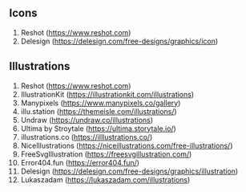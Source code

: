 

## Icons

1. Reshot (https://www.reshot.com)
2. Delesign (https://delesign.com/free-designs/graphics/icon)

## Illustrations

1. Reshot (https://www.reshot.com)
2. IllustrationKit (https://illustrationkit.com/illustrations)
3. Manypixels (https://www.manypixels.co/gallery)
4. illu.station (https://themeisle.com/illustrations/)
5. Undraw (https://undraw.co/illustrations)
6. Ultima by Stroytale (https://ultima.storytale.io/)
7. illustrations.co (https://illlustrations.co/)
8. NiceIllustrations (https://niceillustrations.com/free-illustrations/)
9. FreeSvgIllustration (https://freesvgillustration.com/)
10. Error404.fun (https://error404.fun/)
11. Delesign (https://delesign.com/free-designs/graphics/illustration)
12. Lukaszadam (https://lukaszadam.com/illustrations)